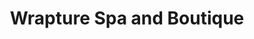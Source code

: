 ---
title: "Wrapture Spa and Boutique"
url: /moose-jaw/wrapture-spa-and-boutique/
shop: Kosmetik
---